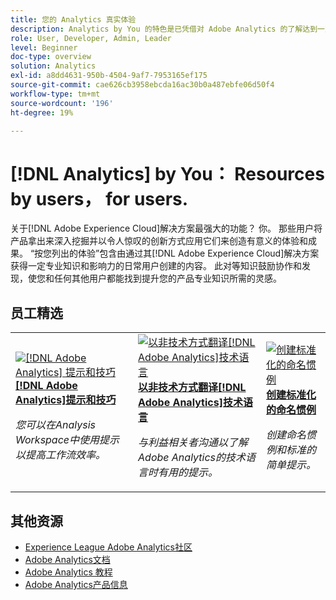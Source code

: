 ```yaml
---
title: 您的 Analytics 真实体验
description: Analytics by You 的特色是已凭借对 Adobe Analytics 的了解达到一定专业和影响力水平的普通用户创建的用户生成内容。
role: User, Developer, Admin, Leader
level: Beginner
doc-type: overview
solution: Analytics
exl-id: a8dd4631-950b-4504-9af7-7953165ef175
source-git-commit: cae626cb3958ebcda16ac30b0a487ebfe06d50f4
workflow-type: tm+mt
source-wordcount: '196'
ht-degree: 19%

---
```


# [!DNL Analytics] by You： Resources by users， for users.

关于[!DNL Adobe Experience Cloud]解决方案最强大的功能？ 你。 那些用户将产品拿出来深入挖掘并以令人惊叹的创新方式应用它们来创造有意义的体验和成果。 “按您列出的体验”包含由通过其[!DNL Adobe Experience Cloud]解决方案获得一定专业知识和影响力的日常用户创建的内容。 此对等知识鼓励协作和发现，使您和任何其他用户都能找到提升您的产品专业知识所需的灵感。

<div id="recs-overview-body-1"></div>
<div id="recs-overview-body-2"></div>
<div id="recs-overview-body-3"></div>
<div id="recs-overview-body-4"></div>
<div id="recs-overview-body-5"></div>
<div id="recs-overview-body-6"></div>

<div id="staff-picks-section">

## 员工精选

<table>
<tr>
  <td>
    <a href="/help/analytics/analysis-workspace/tips-and-tricks/right-click-tips-and-tricks-for-more-efficient-workflows.md">
      <img alt="[!DNL Adobe Analytics] 提示和技巧" src="https://video.tv.adobe.com/v/3417736?format=jpeg" />
    </a>
    <div>
      <a href="/help/analytics/analysis-workspace/tips-and-tricks/right-click-tips-and-tricks-for-more-efficient-workflows.md">
    <strong>[!DNL Adobe Analytics]提示和技巧</strong>
    </a>
    </div>
    <p>
    <em>您可以在Analysis Workspace中使用提示以提高工作流效率。</em>
    <p>
  </td>
  <td>
    <a href="/help/marketo/programs/email-programs.md">
      <img alt="以非技术方式翻译[!DNL Adobe Analytics]技术语言" src="https://video.tv.adobe.com/v/345321?captions=chi_hans&format=jpeg" />
    </a>
    <div>
      <a href="/help/analytics/administration/key-admin-skills/translating-adobe-analytics-technical-language.md">
    <strong>以非技术方式翻译[!DNL Adobe Analytics]技术语言</strong>
    </a>
    </div>
    <p>
    <em>与利益相关者沟通以了解Adobe Analytics的技术语言时有用的提示。</em>
    <p>
  </td>
  <td>
    <a href="/help/analytics/administration/admin-tips/create-standardized-naming-conventions.md">
      <img alt="创建标准化的命名惯例" src="https://cdn.experienceleague.adobe.com/thumb/10531.jpg?lang=zh-Hans" />
    </a>
    <div>
      <a href="/help/analytics/administration/admin-tips/create-standardized-naming-conventions.md">
    <strong>创建标准化的命名惯例</strong>
    </a>
    </div>
    <p>
    <em>创建命名惯例和标准的简单提示。</em>
    <p>
  </td>
</tr>
</table>

</div>

## 其他资源

* [Experience League Adobe Analytics社区](https://experienceleaguecommunities.adobe.com/t5/adobe-analytics/ct-p/adobe-analytics-community)
* [Adobe Analytics文档](https://experienceleague.adobe.com/docs/analytics.html?lang=zh-Hans)
* [Adobe Analytics 教程](https://experienceleague.adobe.com/docs/analytics-learn/tutorials/overview.html?lang=zh-Hans)
* [Adobe Analytics产品信息](https://business.adobe.com/cn/products/analytics/adobe-analytics.html)
